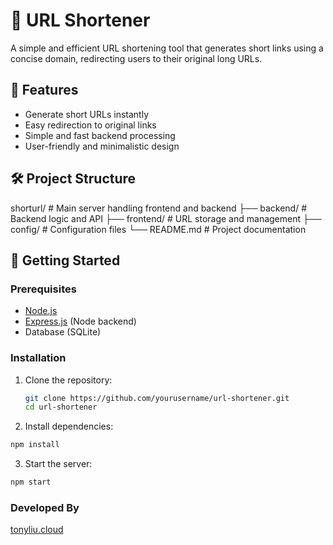 # 🔗 URL Shortener

A simple and efficient URL shortening tool that generates short links using a concise domain, redirecting users to their original long URLs.

## 📌 Features

- Generate short URLs instantly  
- Easy redirection to original links  
- Simple and fast backend processing  
- User-friendly and minimalistic design  

## 🛠 Project Structure

shorturl/ # Main server handling frontend and backend
├── backend/  # Backend logic and API 
├── frontend/ # URL storage and management 
├── config/   # Configuration files 
└── README.md # Project documentation

## 🚀 Getting Started

### Prerequisites
- [Node.js](https://nodejs.org/)
- [Express.js](https://expressjs.com/) (Node backend)
- Database (SQLite)

### Installation
1. Clone the repository:
   ```sh
   git clone https://github.com/yourusername/url-shortener.git
   cd url-shortener
   ```

2. Install dependencies:

  ```sh
  npm install
  ```

3. Start the server:
  ```sh
  npm start
  ```

### Developed By
[tonyliu.cloud](https://tonyliu.cloud)
